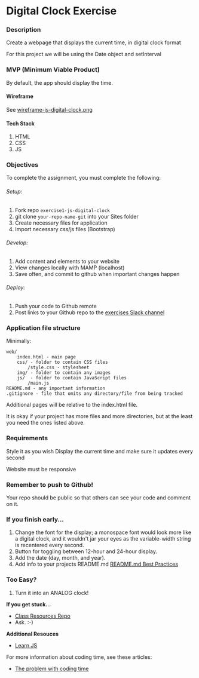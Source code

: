 # Digital Clock Exercise

### Description

Create a webpage that displays the current time, in digital clock format

For this project we will be using the Date object and setInterval

### MVP (Minimum Viable Product)

By default, the app should display the time.

#### Wireframe

See [wireframe-js-digital-clock.png](https://github.com/bootcamp-s19/exercise1-js-digital-clock/blob/master/docs/wireframe-js-digital-clock.png)

#### Tech Stack

1. HTML
2. CSS
3. JS

### Objectives

To complete the assignment, you must complete the following:
###### Setup:
1. Fork repo `exercise1-js-digital-clock`
2. git clone `your-repo-name-git` into your Sites folder
3. Create necessary files for application
4. Import necessary css/js files (Bootstrap)
###### Develop:
1. Add content and elements to your website
2. View changes locally with MAMP (localhost)
3. Save often, and commit to github when important changes happen
###### Deploy:
1. Push your code to Github remote
2. Post links to your Github repo to the [exercises Slack channel](https://bootcamp-s19.slack.com/messages/CGD9QUH6E/)

### Application file structure

Minimally:

```
web/
    index.html - main page
    css/ - folder to contain CSS files
        /style.css - stylesheet
    img/ - folder to contain any images
    js/  - folder to contain JavaScript files
        /main.js
README.md - any important information
.gitignore - file that omits any directory/file from being tracked
```

Additional pages will be relative to the index.html file.

It is okay if your project has more files and more directories, but at the least you need the ones listed above.

### Requirements

Style it as you wish
Display the current time and make sure it updates every second

Website must be responsive

### Remember to push to Github!

Your repo should be public so that others can see your code and comment on it.

### If you finish early...
1. Change the font for the display; a monospace font would look more like a digital clock, and it wouldn't jar your eyes as the variable-width string is recentered every second.
2. Button for toggling between 12-hour and 24-hour display.
3. Add the date (day, month, and year).
4. Add info to your projects README.md [README.md Best Practices](https://gist.github.com/PurpleBooth/109311bb0361f32d87a2)

### Too Easy?
1. Turn it into an ANALOG clock!


**If you get stuck...**
- [Class Resources Repo](https://github.com/bootcamp-s19/Resources#resources)
- Ask. :-)

**Additional Resouces**
- [Learn JS](https://www.w3schools.com/js/)

For more information about coding time, see these articles:

- [The problem with coding time](https://www.youtube.com/watch?v=-5wpm-gesOY)
